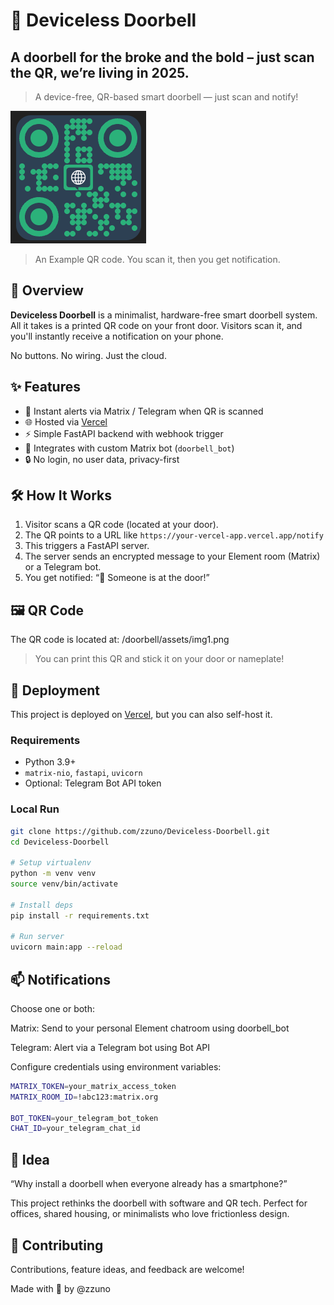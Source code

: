 # 🚪 Deviceless Doorbell
## A doorbell for the broke and the bold – just scan the QR, we’re living in 2025.
> A device-free, QR-based smart doorbell — just scan and notify!

![QR Code](./assets/img2.png)

> An Example QR code. You scan it, then you get notification.

## 📌 Overview

**Deviceless Doorbell** is a minimalist, hardware-free smart doorbell system.  
All it takes is a printed QR code on your front door. Visitors scan it, and you'll instantly receive a notification on your phone.

No buttons. No wiring. Just the cloud.

## ✨ Features

- 📱 Instant alerts via Matrix / Telegram when QR is scanned
- 🌐 Hosted via [Vercel](https://vercel.com)
- ⚡ Simple FastAPI backend with webhook trigger
- 🧩 Integrates with custom Matrix bot (`doorbell_bot`)
- 🔒 No login, no user data, privacy-first

## 🛠️ How It Works

1. Visitor scans a QR code (located at your door).
2. The QR points to a URL like `https://your-vercel-app.vercel.app/notify`
3. This triggers a FastAPI server.
4. The server sends an encrypted message to your Element room (Matrix) or a Telegram bot.
5. You get notified: “🚪 Someone is at the door!”

## 🖼️ QR Code

The QR code is located at:
/doorbell/assets/img1.png


> You can print this QR and stick it on your door or nameplate!

## 🚀 Deployment

This project is deployed on [Vercel](https://vercel.com), but you can also self-host it.

### Requirements

- Python 3.9+
- `matrix-nio`, `fastapi`, `uvicorn`
- Optional: Telegram Bot API token

### Local Run

```bash
git clone https://github.com/zzuno/Deviceless-Doorbell.git
cd Deviceless-Doorbell

# Setup virtualenv
python -m venv venv
source venv/bin/activate

# Install deps
pip install -r requirements.txt

# Run server
uvicorn main:app --reload
```

## 📫 Notifications
Choose one or both:

Matrix: Send to your personal Element chatroom using doorbell_bot

Telegram: Alert via a Telegram bot using Bot API

Configure credentials using environment variables:

```bash
MATRIX_TOKEN=your_matrix_access_token
MATRIX_ROOM_ID=!abc123:matrix.org

BOT_TOKEN=your_telegram_bot_token
CHAT_ID=your_telegram_chat_id
```

## 🧠 Idea
“Why install a doorbell when everyone already has a smartphone?”

This project rethinks the doorbell with software and QR tech. Perfect for offices, shared housing, or minimalists who love frictionless design.

## 🤝 Contributing
Contributions, feature ideas, and feedback are welcome!

Made with 🦀 by @zzuno
